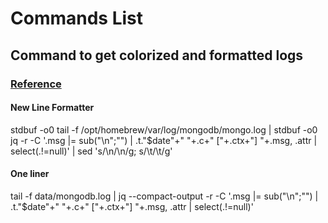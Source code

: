 # Commands List

## Command to get colorized and formatted logs

### [Reference](https://www.alexbevi.com/blog/2021/05/26/formatting-mongodb-4-dot-4-plus-logs/)

#### New Line Formatter
stdbuf -o0 tail -f /opt/homebrew/var/log/mongodb/mongo.log | stdbuf -o0 jq -r -C '.msg |= sub("\n";"") | .t."$date"+" "+.c+" ["+.ctx+"] "+.msg, .attr | select(.!=null)' | sed 's/\\n/\n/g; s/\\t/\t/g'

#### One liner 
tail -f data/mongodb.log | jq --compact-output -r -C '.msg |= sub("\n";"") | .t."$date"+" "+.c+" ["+.ctx+"] "+.msg, .attr | select(.!=null)'